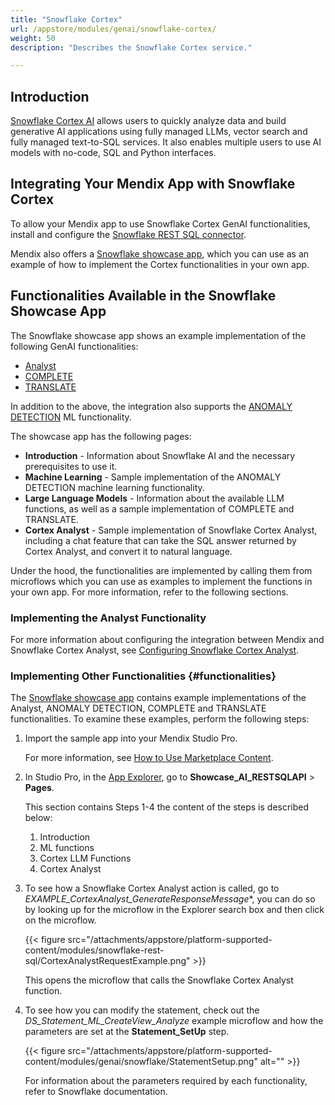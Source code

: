 ```yaml
---
title: "Snowflake Cortex"
url: /appstore/modules/genai/snowflake-cortex/
weight: 50
description: "Describes the Snowflake Cortex service."

---
```


## Introduction

[Snowflake Cortex AI](https://docs.snowflake.com/en/guides-overview-ai-features) allows users to quickly analyze data and build generative AI applications using fully managed LLMs, vector search and fully managed text-to-SQL services. It also enables multiple users to use AI models with no-code, SQL and Python interfaces.

## Integrating Your Mendix App with Snowflake Cortex

To allow your Mendix app to use Snowflake Cortex GenAI functionalities, install and configure the [Snowflake REST SQL connector](/appstore/connectors/snowflake/snowflake-rest-sql/).

Mendix also offers a [Snowflake showcase app](https://marketplace.mendix.com/link/component/225845), which you can use as an example of how to implement the Cortex functionalities in your own app.

## Functionalities Available in the Snowflake Showcase App

The Snowflake showcase app shows an example implementation of the following GenAI functionalities:

* [Analyst](https://docs.snowflake.com/en/user-guide/snowflake-cortex/cortex-analyst)
* [COMPLETE](https://docs.snowflake.com/en/user-guide/snowflake-cortex/llm-functions#label-cortex-llm-complete)
* [TRANSLATE](https://docs.snowflake.com/en/user-guide/snowflake-cortex/llm-functions#label-cortex-llm-translate)

In addition to the above, the integration also supports the [ANOMALY DETECTION](https://docs.snowflake.com/en/user-guide/ml-functions/anomaly-detection) ML functionality.

The showcase app has the following pages:

* **Introduction** - Information about Snowflake AI and the necessary prerequisites to use it.
* **Machine Learning** - Sample implementation of the ANOMALY DETECTION machine learning functionality.
* **Large Language Models** - Information about the available LLM functions, as well as a sample implementation of COMPLETE and TRANSLATE.
* **Cortex Analyst** - Sample implementation of Snowflake Cortex Analyst, including a chat feature that can take the SQL answer returned by Cortex Analyst, and convert it to natural language.

Under the hood, the functionalities are implemented by calling them from microflows which you can use as examples to implement the functions in your own app. For more information, refer to the following sections.

### Implementing the Analyst Functionality

For more information about configuring the integration between Mendix and Snowflake Cortex Analyst, see [Configuring Snowflake Cortex Analyst](/appstore/connectors/snowflake/snowflake-rest-sql/#cortex-analyst).

### Implementing Other Functionalities {#functionalities}

The [Snowflake showcase app](https://marketplace.mendix.com/link/component/225845) contains example implementations of the Analyst, ANOMALY DETECTION, COMPLETE and TRANSLATE functionalities. To examine these examples, perform the following steps:

1. Import the sample app into your Mendix Studio Pro.

    For more information, see [How to Use Marketplace Content](/appstore/use-content/).

2. In Studio Pro, in the [App Explorer](https://docs.mendix.com/refguide/app-explorer/), go to **Showcase_AI_RESTSQLAPI** > **Pages**.

    This section contains Steps 1-4 the content of the steps is described below: 

    1. Introduction
    2. ML functions
    3. Cortex LLM Functions
    4. Cortex Analyst
   

3. To see how a Snowflake Cortex Analyst action is called, go to *EXAMPLE_CortexAnalyst_GenerateResponseMessage**, you can do so by looking up for the microflow in the Explorer search box and then click on the microflow.

   {{< figure src="/attachments/appstore/platform-supported-content/modules/snowflake-rest-sql/CortexAnalystRequestExample.png" >}}

    This opens the microflow that calls the Snowflake Cortex Analyst function.

4. To see how you can modify the statement, check out the *DS_Statement_ML_CreateView_Analyze* example microflow and how the parameters are set at the **Statement_SetUp** step.

    {{< figure src="/attachments/appstore/platform-supported-content/modules/genai/snowflake/StatementSetup.png" alt="" >}}

    For information about the parameters required by each functionality, refer to Snowflake documentation.   
